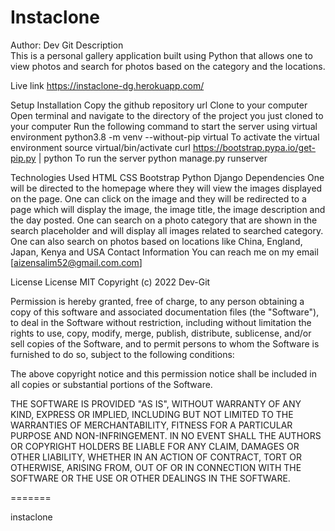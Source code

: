 # Instaclone

Author: Dev Git
Description<br>
This is a personal gallery application built using Python that allows one to view photos and search for photos based on the category and the locations.

Live link
https://instaclone-dg.herokuapp.com/

Setup Installation
Copy the github repository url
Clone to your computer
Open terminal and navigate to the directory of the project you just cloned to your computer
Run the following command to start the server using virtual environment python3.8 -m venv --without-pip virtual
To activate the virtual environment source virtual/bin/activate curl https://bootstrap.pypa.io/get-pip.py | python
To run the server
python manage.py runserver

Technologies Used
HTML
CSS
Bootstrap
Python
Django
Dependencies
One will be directed to the homepage where they will view the images displayed on the page.
One can click on the image and they will be redirected to a page which will display the image, the image title, the image description and the day posted.
One can search on a photo category that are shown in the search placeholder and will display all images related to searched category.
One can also search on photos based on locations like China, England, Japan, Kenya and USA
Contact Information
You can reach me on my email [aizensalim52@gmail.com.com]

License
License MIT Copyright (c) 2022 Dev-Git

Permission is hereby granted, free of charge, to any person obtaining a copy of this software and associated documentation files (the "Software"), to deal in the Software without restriction, including without limitation the rights to use, copy, modify, merge, publish, distribute, sublicense, and/or sell copies of the Software, and to permit persons to whom the Software is furnished to do so, subject to the following conditions:

The above copyright notice and this permission notice shall be included in all copies or substantial portions of the Software.

THE SOFTWARE IS PROVIDED "AS IS", WITHOUT WARRANTY OF ANY KIND, EXPRESS OR IMPLIED, INCLUDING BUT NOT LIMITED TO THE WARRANTIES OF MERCHANTABILITY, FITNESS FOR A PARTICULAR PURPOSE AND NON-INFRINGEMENT. IN NO EVENT SHALL THE AUTHORS OR COPYRIGHT HOLDERS BE LIABLE FOR ANY CLAIM, DAMAGES OR OTHER LIABILITY, WHETHER IN AN ACTION OF CONTRACT, TORT OR OTHERWISE, ARISING FROM, OUT OF OR IN CONNECTION WITH THE SOFTWARE OR THE USE OR OTHER DEALINGS IN THE SOFTWARE.

=======

instaclone
